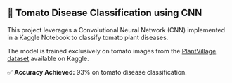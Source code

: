 ## 🍅 Tomato Disease Classification using CNN

This project leverages a Convolutional Neural Network (CNN) implemented in a Kaggle Notebook to classify tomato plant diseases. 

The model is trained exclusively on tomato images from the [PlantVillage dataset](https://www.kaggle.com/datasets/arjuntejaswi/plant-village) available on Kaggle.

✅ **Accuracy Achieved:** 93% on tomato disease classification.
